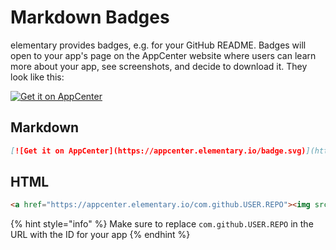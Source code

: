 # Markdown Badges

elementary provides badges, e.g. for your GitHub README. Badges will open to your app's page on the AppCenter website where users can learn more about your app, see screenshots, and decide to download it. They look like this:

[![Get it on AppCenter](https://appcenter.elementary.io/badge.svg)](https://appcenter.elementary.io/com.github.USER.REPO)

## Markdown

```markdown
[![Get it on AppCenter](https://appcenter.elementary.io/badge.svg)](https://appcenter.elementary.io/com.github.USER.REPO)
```

## HTML

```html
<a href="https://appcenter.elementary.io/com.github.USER.REPO"><img src="https://appcenter.elementary.io/badge.svg" alt="Get it on AppCenter"></a>
```

{% hint style="info" %}
Make sure to replace `com.github.USER.REPO` in the URL with the ID for your app
{% endhint %}

